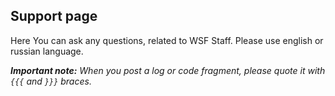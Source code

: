 ## Support page ##

Here You can ask any questions, related to WSF Staff. Please use english or russian language.

_**Important note:** When you post a log or code fragment, please quote it with `{{{` and `}}}` braces._